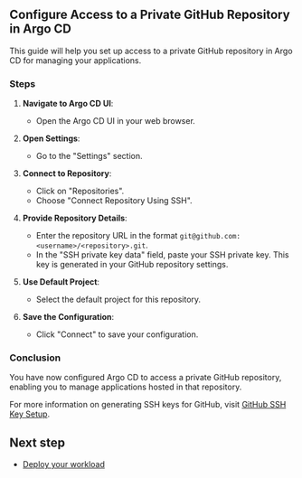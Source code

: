 ## Configure Access to a Private GitHub Repository in Argo CD

This guide will help you set up access to a private GitHub repository in Argo CD for managing your applications.

### Steps

1. **Navigate to Argo CD UI**:
    - Open the Argo CD UI in your web browser.

2. **Open Settings**:
    - Go to the "Settings" section.

3. **Connect to Repository**:
    - Click on "Repositories".
    - Choose "Connect Repository Using SSH".

4. **Provide Repository Details**:
    - Enter the repository URL in the format `git@github.com:<username>/<repository>.git`.
    - In the "SSH private key data" field, paste your SSH private key. This key is generated in your GitHub repository settings.

5. **Use Default Project**:
    - Select the default project for this repository.

6. **Save the Configuration**:
    - Click "Connect" to save your configuration.

### Conclusion

You have now configured Argo CD to access a private GitHub repository, enabling you to manage applications hosted in that repository.

For more information on generating SSH keys for GitHub, visit [GitHub SSH Key Setup](https://docs.github.com/en/github/authenticating-to-github/connecting-to-github-with-ssh).

## Next step

- [Deploy your workload](./8.%20Deploy%20workload.md)